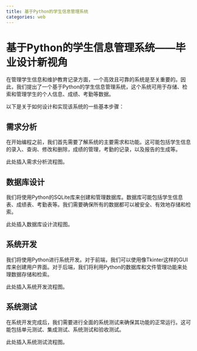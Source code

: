 ```yaml
---
title: 基于Python的学生信息管理系统
categories: web
---
```

# 基于Python的学生信息管理系统——毕业设计新视角

在管理学生信息和维护教育记录方面，一个高效且可靠的系统是至关重要的。因此，我们提出了一个基于Python的学生信息管理系统，这个系统可用于存储、检索和管理学生的个人信息、成绩、考勤等数据。

以下是关于如何设计和实现该系统的一些基本步骤：

## 需求分析

在开始编程之前，我们首先需要了解系统的主要需求和功能。这可能包括学生信息的录入、查询、修改和删除，成绩的管理，考勤的记录，以及报告的生成等。

此处插入需求分析流程图。

## 数据库设计

我们将使用Python的SQLite库来创建和管理数据库。数据库可能包括学生信息表、成绩表、考勤表等。我们需要确保所有的数据都可以被安全、有效地存储和检索。

此处插入数据库设计流程图。

## 系统开发

我们将使用Python进行系统开发。对于前端，我们可以使用像Tkinter这样的GUI库来创建用户界面。对于后端，我们将利用Python的数据库和文件管理功能来处理数据存储和检索。

此处插入系统开发流程图。

## 系统测试

在系统开发完成后，我们需要进行全面的系统测试来确保其功能的正常运行。这可能包括单元测试、集成测试、系统测试和验收测试。

此处插入系统测试流程图。